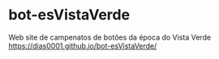 # bot-esVistaVerde
Web site de campenatos de botões da época do Vista Verde
https://dias0001.github.io/bot-esVistaVerde/
